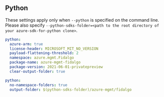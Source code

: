 ## Python

These settings apply only when `--python` is specified on the command line.
Please also specify `--python-sdks-folder=<path to the root directory of your azure-sdk-for-python clone>`.

```yaml $(python)
python:
  azure-arm: true
  license-header: MICROSOFT_MIT_NO_VERSION
  payload-flattening-threshold: 2
  namespace: azure.mgmt.Fidalgo
  package-name: azure-mgmt-fidalgo
  package-version: 2021-06-01-privatepreview
  clear-output-folder: true
```

```yaml $(python)
python:
  no-namespace-folders: true
  output-folder: $(python-sdks-folder)/azure-mgmt/fidalgo
```